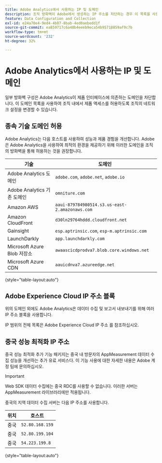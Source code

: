 ```yaml
---
title: Adobe Analytics에서 사용하는 IP 및 도메인
description: 조직 방화벽이 Adobe에서 생성하는 IP 주소를 차단하는 경우 이 목록을 사용하여 방화벽 설정을 업데이트하십시오.
feature: Data Configuration and Collection
exl-id: e24a70e4-9ed4-4b87-8bab-4ed0aebedd1f
source-git-commit: ea859717c6a40b4eeeb9eca54b95718859af9c7b
workflow-type: tm+mt
source-wordcount: '232'
ht-degree: 32%

---
```


# Adobe Analytics에서 사용하는 IP 및 도메인

일부 방화벽 구성은 Adobe Analytics이 제품 인터페이스에 의존하는 도메인을 차단합니다. 이 도메인 목록을 사용하여 조직 내에서 제품 액세스를 허용하도록 조직의 네트워크 설정을 변경할 수 있습니다.

## 종속 기술 도메인 허용

Adobe Analytics는 다음 호스트를 사용하여 성능과 제품 경험을 개선합니다. Adobe은 Adobe Analytics을 사용하여 최적의 환경을 제공하기 위해 이러한 도메인을 조직의 방화벽을 통해 허용하는 것을 권장합니다.

| 기술 | 도메인 |
| --- | --- |
| Adobe Analytics 도메인 | `adobe.com`, `adobe.net`, `adobe.io` |
| Adobe Analytics 기존 도메인 | `omniture.com` |
| Amazon AWS | `aaui-879784980514.s3.us-east-2.amazonaws.com` |
| Amazon CloudFront | `d30ln29764hddd.cloudfront.net` |
| Gainsight | `esp.aptrinsic.com`, `esp-m.aptrinsic.com` |
| LaunchDarkly | `app.launchdarkly.com` |
| Microsoft Azure Blob 저장소 | `awaascicdprodva7.blob.core.windows.net` |
| Microsoft Azure CDN | `aauicdnva7.azureedge.net` |

{style="table-layout:auto"}

## Adobe Experience Cloud IP 주소 블록

위의 도메인 외에도 Adobe Analytics은 데이터 수집 및 보고서 내보내기를 위해 여러 IP 주소 블록을 사용합니다.

IP 범위의 전체 목록은 Adobe Experience Cloud IP 주소 를 참조하십시오.

## 중국 성능 최적화 IP 주소

중국 성능 최적화 추가 기능 패키지는 중국 내 방문자의 AppMeasurement 데이터 수집 성능을 개선하는 추가 유료 서비스다. 이 기능 사용에 대한 자세한 내용은 Adobe 계정 팀에 문의하십시오.

>[!IMPORTANT]
>
>Web SDK 데이터 수집에는 중국 RDC를 사용할 수 없습니다. 이러한 서버는 AppMeasurement 라이브러리에만 적용됩니다.

중국의 지역 데이터 수집 서버는 다음 IP 주소를 사용합니다.

| 위치 | 호스트 |
| --- | --- |
| 중국 | `52.80.168.159` |
| 중국 | `52.80.199.104` |
| 중국 | `54.223.199.8` |

{style="table-layout:auto"}

